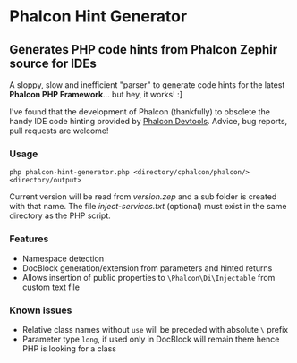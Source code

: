 # Phalcon Hint Generator

## Generates PHP code hints from Phalcon Zephir source for IDEs

A sloppy, slow and inefficient "parser" to generate code hints for the latest **Phalcon PHP Framework**... but hey, it works! :]

I've found that the development of Phalcon (thankfully) to obsolete the handy IDE code hinting provided by [Phalcon Devtools](https://github.com/phalcon/phalcon-devtools).
Advice, bug reports, pull requests are welcome!


### Usage

```
php phalcon-hint-generator.php <directory/cphalcon/phalcon/> <directory/output>
```
Current version will be read from *version.zep* and a sub folder is created with that name.
The file *inject-services.txt* (optional) must exist in the same directory as the PHP script.


### Features

 * Namespace detection
 * DocBlock generation/extension from parameters and hinted returns
 * Allows insertion of public properties to ```\Phalcon\Di\Injectable``` from custom text file


### Known issues

 * Relative class names without ```use``` will be preceded with absolute ```\``` prefix
 * Parameter type ```long```, if used only in DocBlock will remain there hence PHP is looking for a class
